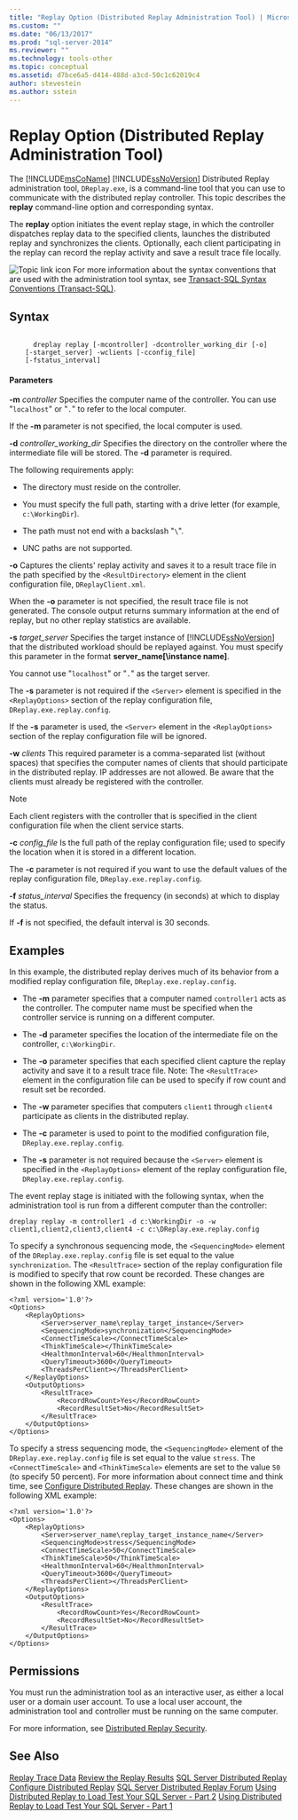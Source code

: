 ```yaml
---
title: "Replay Option (Distributed Replay Administration Tool) | Microsoft Docs"
ms.custom: ""
ms.date: "06/13/2017"
ms.prod: "sql-server-2014"
ms.reviewer: ""
ms.technology: tools-other
ms.topic: conceptual
ms.assetid: d7bce6a5-d414-488d-a3cd-50c1c62019c4
author: stevestein
ms.author: sstein
---
```

# Replay Option (Distributed Replay Administration Tool)
  The [!INCLUDE[msCoName](../../includes/msconame-md.md)] [!INCLUDE[ssNoVersion](../../../includes/ssnoversion-md.md)] Distributed Replay administration tool, `DReplay.exe`, is a command-line tool that you can use to communicate with the distributed replay controller. This topic describes the **replay** command-line option and corresponding syntax.

 The **replay** option initiates the event replay stage, in which the controller dispatches replay data to the specified clients, launches the distributed replay and synchronizes the clients. Optionally, each client participating in the replay can record the replay activity and save a result trace file locally.

 ![Topic link icon](../../database-engine/media/topic-link.gif "Topic link icon") For more information about the syntax conventions that are used with the administration tool syntax, see [Transact-SQL Syntax Conventions &#40;Transact-SQL&#41;](/sql/t-sql/language-elements/transact-sql-syntax-conventions-transact-sql).

## Syntax

```

      dreplay replay [-mcontroller] -dcontroller_working_dir [-o]
    [-starget_server] -wclients [-cconfig_file]
    [-fstatus_interval]
```

#### Parameters
 **-m** *controller*
 Specifies the computer name of the controller. You can use "`localhost`" or "`.`" to refer to the local computer.

 If the **-m** parameter is not specified, the local computer is used.

 **-d** *controller_working_dir*
 Specifies the directory on the controller where the intermediate file will be stored. The **-d** parameter is required.

 The following requirements apply:

-   The directory must reside on the controller.

-   You must specify the full path, starting with a drive letter (for example, `c:\WorkingDir`).

-   The path must not end with a backslash "`\`".

-   UNC paths are not supported.

 **-o**
 Captures the clients' replay activity and saves it to a result trace file in the path specified by the `<ResultDirectory>` element in the client configuration file, `DReplayClient.xml`.

 When the **-o** parameter is not specified, the result trace file is not generated. The console output returns summary information at the end of replay, but no other replay statistics are available.

 **-s** *target_server*
 Specifies the target instance of [!INCLUDE[ssNoVersion](../../../includes/ssnoversion-md.md)] that the distributed workload should be replayed against. You must specify this parameter in the format **server_name[\instance name]**.

 You cannot use "`localhost`" or "`.`" as the target server.

 The **-s** parameter is not required if the `<Server>` element is specified in the `<ReplayOptions>` section of the replay configuration file, `DReplay.exe.replay.config`.

 If the **-s** parameter is used, the `<Server>` element in the `<ReplayOptions>` section of the replay configuration file will be ignored.

 **-w** *clients*
 This required parameter is a comma-separated list (without spaces) that specifies the computer names of clients that should participate in the distributed replay. IP addresses are not allowed. Be aware that the clients must already be registered with the controller.

> [!NOTE]
>  Each client registers with the controller that is specified in the client configuration file when the client service starts.

 **-c** *config_file*
 Is the full path of the replay configuration file; used to specify the location when it is stored in a different location.

 The **-c** parameter is not required if you want to use the default values of the replay configuration file, `DReplay.exe.replay.config`.

 **-f** *status_interval*
 Specifies the frequency (in seconds) at which to display the status.

 If **-f** is not specified, the default interval is 30 seconds.

## Examples
 In this example, the distributed replay derives much of its behavior from a modified replay configuration file, `DReplay.exe.replay.config`.

-   The **-m** parameter specifies that a computer named `controller1` acts as the controller. The computer name must be specified when the controller service is running on a different computer.

-   The **-d** parameter specifies the location of the intermediate file on the controller, `c:\WorkingDir`.

-   The **-o** parameter specifies that each specified client capture the replay activity and save it to a result trace file. Note: The `<ResultTrace>` element in the configuration file can be used to specify if row count and result set be recorded.

-   The **-w** parameter specifies that computers `client1` through `client4` participate as clients in the distributed replay.

-   The **-c** parameter is used to point to the modified configuration file, `DReplay.exe.replay.config`.

-   The **-s** parameter is not required because the `<Server>` element is specified in the `<ReplayOptions>` element of the replay configuration file, `DReplay.exe.replay.config`.

 The event replay stage is initiated with the following syntax, when the administration tool is run from a different computer than the controller:

```
dreplay replay -m controller1 -d c:\WorkingDir -o -w client1,client2,client3,client4 -c c:\DReplay.exe.replay.config
```

 To specify a synchronous sequencing mode, the `<SequencingMode>` element of the `DReplay.exe.replay.config` file is set equal to the value `synchronization`. The `<ResultTrace>` section of the replay configuration file is modified to specify that row count be recorded. These changes are shown in the following XML example:

```
<?xml version='1.0'?>
<Options>
    <ReplayOptions>
        <Server>server_name\replay_target_instance</Server>
        <SequencingMode>synchronization</SequencingMode>
        <ConnectTimeScale></ConnectTimeScale>
        <ThinkTimeScale></ThinkTimeScale>
        <HealthmonInterval>60</HealthmonInterval>
        <QueryTimeout>3600</QueryTimeout>
        <ThreadsPerClient></ThreadsPerClient>
    </ReplayOptions>
    <OutputOptions>
        <ResultTrace>
            <RecordRowCount>Yes</RecordRowCount>
            <RecordResultSet>No</RecordResultSet>
        </ResultTrace>
    </OutputOptions>
</Options>
```

 To specify a stress sequencing mode, the `<SequencingMode>` element of the `DReplay.exe.replay.config` file is set equal to the value `stress`. The `<ConnectTimeScale>` and `<ThinkTimeScale>` elements are set to the value `50` (to specify 50 percent). For more information about connect time and think time, see [Configure Distributed Replay](configure-distributed-replay.md). These changes are shown in the following XML example:

```
<?xml version='1.0'?>
<Options>
    <ReplayOptions>
        <Server>server_name\replay_target_instance_name</Server>
        <SequencingMode>stress</SequencingMode>
        <ConnectTimeScale>50</ConnectTimeScale>
        <ThinkTimeScale>50</ThinkTimeScale>
        <HealthmonInterval>60</HealthmonInterval>
        <QueryTimeout>3600</QueryTimeout>
        <ThreadsPerClient></ThreadsPerClient>
    </ReplayOptions>
    <OutputOptions>
        <ResultTrace>
            <RecordRowCount>Yes</RecordRowCount>
            <RecordResultSet>No</RecordResultSet>
        </ResultTrace>
    </OutputOptions>
</Options>
```

## Permissions
 You must run the administration tool as an interactive user, as either a local user or a domain user account. To use a local user account, the administration tool and controller must be running on the same computer.

 For more information, see [Distributed Replay Security](distributed-replay-security.md).

## See Also
 [Replay Trace Data](replay-trace-data.md) 
 [Review the Replay Results](review-the-replay-results.md) 
 [SQL Server Distributed Replay](sql-server-distributed-replay.md) 
 [Configure Distributed Replay](configure-distributed-replay.md) 
 [SQL Server Distributed Replay Forum](https://social.technet.microsoft.com/Forums/sl/sqldru/) 
 [Using Distributed Replay to Load Test Your SQL Server - Part 2](https://docs.microsoft.com/archive/blogs/msdn/mspfe/using-distributed-replay-to-load-test-your-sql-serverpart-2) 
 [Using Distributed Replay to Load Test Your SQL Server - Part 1](https://docs.microsoft.com/archive/blogs/batuhanyildiz/using-distributed-replay-to-load-test-your-sql-serverpart-1)


